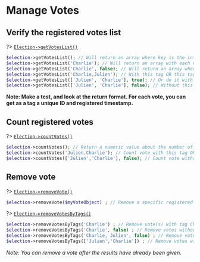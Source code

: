 # Manage Votes

## Verify the registered votes list


?> [`Election->getVotesList()`](/Docs/ApiReferences/Election%20Class/public%20Election--getVotesList)
```php
$election->getVotesList(); // Will return an array where key is the internal numeric vote_id and value an other array like your input.
$election->getVotesList('Charlie'); // Will return an array with each vote with this tag.
$election->getVotesList('Charlie', false); // Will return an array where each votes without this tag.
$election->getVotesList('Charlie,Julien'); // With this tag OR this tag
$election->getVotesList(['Julien', 'Charlie'], true); // Or do it with array
$election->getVotesList(['Julien', 'Charlie'], false); // Without this tag AND without this tag ...
```

__Note: Make a test, and look at the return format. For each vote, you can get as a tag a unique ID and registered timestamp.__


## Count registered votes

?> [`Election->countVotes()`](/Docs/ApiReferences/Election%20Class/public%20Election--countVotes)
```php
$election->countVotes(); // Return a numeric value about the number of registered votes.
$election->countVotes('Julien,Charlie'); // Count vote with this tag OR this tag.
$election->countVotes(['Julien','Charlie'], false); // Count vote without this tag AND without this tag.
```


## Remove vote

?> [`Election->removeVote()`](/Docs/ApiReferences/Election%20Class/public%20Election--removeVote)
```php
$election->removeVote($myVoteObject) ; // Remove a specific registered Vote.
```

?> [`Election->removeVotesByTags()`](/Docs/ApiReferences/Election%20Class/public%20Election--removeVotesByTags)
```php
$election->removeVotesByTags('Charlie') ; // Remove vote(s) with tag Charlie
$election->removeVotesByTags('Charlie', false) ; // Remove votes without tag Charlie
$election->removeVotesByTags('Charlie, Julien', false) ; // Remove votes without tag Charlie AND without tag Julien.
$election->removeVotesByTags(['Julien','Charlie']) ; // Remove votes with tag Charlie OR with tag Julien.
```

_Note: You can remove a vote after the results have already been given._